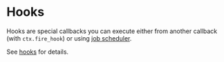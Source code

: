 # Hooks

Hooks are special callbacks you can execute either from another callback (with `ctx.fire_hook`) or using [job scheduler](jobs.md).

See [hooks](../../config-reference/hooks.md) for details.
